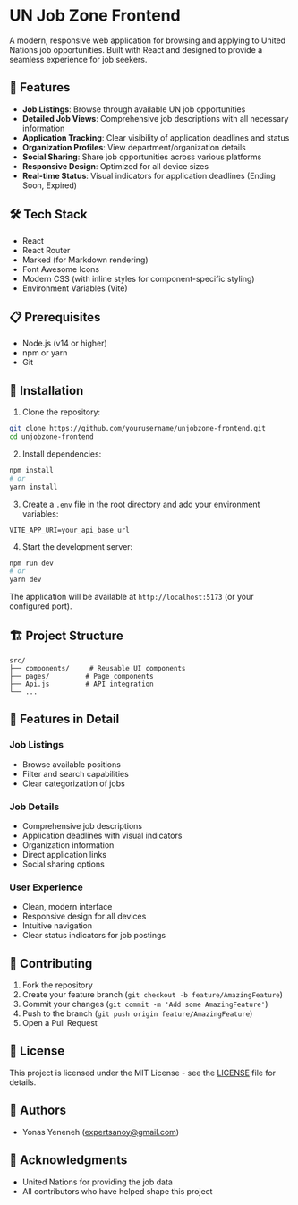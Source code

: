 # UN Job Zone Frontend

A modern, responsive web application for browsing and applying to United Nations job opportunities. Built with React and designed to provide a seamless experience for job seekers.

## 🚀 Features

- **Job Listings**: Browse through available UN job opportunities
- **Detailed Job Views**: Comprehensive job descriptions with all necessary information
- **Application Tracking**: Clear visibility of application deadlines and status
- **Organization Profiles**: View department/organization details
- **Social Sharing**: Share job opportunities across various platforms
- **Responsive Design**: Optimized for all device sizes
- **Real-time Status**: Visual indicators for application deadlines (Ending Soon, Expired)

## 🛠️ Tech Stack

- React
- React Router
- Marked (for Markdown rendering)
- Font Awesome Icons
- Modern CSS (with inline styles for component-specific styling)
- Environment Variables (Vite)

## 📋 Prerequisites

- Node.js (v14 or higher)
- npm or yarn
- Git

## 🔧 Installation

1. Clone the repository:
```bash
git clone https://github.com/yourusername/unjobzone-frontend.git
cd unjobzone-frontend
```

2. Install dependencies:
```bash
npm install
# or
yarn install
```

3. Create a `.env` file in the root directory and add your environment variables:
```env
VITE_APP_URI=your_api_base_url
```

4. Start the development server:
```bash
npm run dev
# or
yarn dev
```

The application will be available at `http://localhost:5173` (or your configured port).

## 🏗️ Project Structure

```
src/
├── components/     # Reusable UI components
├── pages/         # Page components
├── Api.js         # API integration
└── ...
```

## 🎨 Features in Detail

### Job Listings
- Browse available positions
- Filter and search capabilities
- Clear categorization of jobs

### Job Details
- Comprehensive job descriptions
- Application deadlines with visual indicators
- Organization information
- Direct application links
- Social sharing options

### User Experience
- Clean, modern interface
- Responsive design for all devices
- Intuitive navigation
- Clear status indicators for job postings

## 🤝 Contributing

1. Fork the repository
2. Create your feature branch (`git checkout -b feature/AmazingFeature`)
3. Commit your changes (`git commit -m 'Add some AmazingFeature'`)
4. Push to the branch (`git push origin feature/AmazingFeature`)
5. Open a Pull Request

## 📝 License

This project is licensed under the MIT License - see the [LICENSE](LICENSE) file for details.

## 👥 Authors

- Yonas Yeneneh (expertsanoy@gmail.com)

## 🙏 Acknowledgments

- United Nations for providing the job data
- All contributors who have helped shape this project
